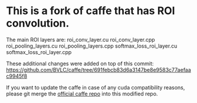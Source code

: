# This is a fork of caffe that has ROI convolution.

The main ROI layers are:
roi_conv_layer.cu
roi_conv_layer.cpp
roi_pooling_layers.cu
roi_pooling_layers.cpp
softmax_loss_roi_layer.cu
softmax_loss_roi_layer.cpp


These additional changes were added on top of this commit: 
https://github.com/BVLC/caffe/tree/691febcb83d6a3147be8e9583c77aefaac9945f8

If you want to update the caffe in case of any cuda compatibility reasons, please
git merge the [official caffe repo](https://github.com/BVLC/caffe/) into this modified repo.

